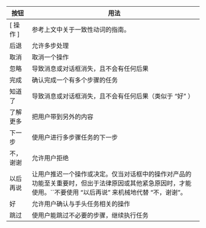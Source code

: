 | 按钮     | 用法                                                                                                                                                          |
| -------- | ------------------------------------------------------------------------------------------------------------------------------------------------------------- |
| [ 操作 ] | 参考上文中关于一致性动词的指南。                                                                                                                              |
| 后退     | 允许多步处理                                                                                                                                                  |
| 取消     | 取消一个操作                                                                                                                                                  |
| 忽略     | 导致消息或对话框消失，且不会有任何后果                                                                                                                        |
| 完成     | 确认完成一个有多个步骤的任务                                                                                                                                  |
| 知道了   | 导致消息或对话框消失，且不会有任何后果（类似于 “好” ）                                                                                                        |
| 了解更多 | 把用户带到另外的内容                                                                                                                                          |
| 下一步   | 使用户进行多步骤任务的下一步                                                                                                                                  |
| 不，谢谢 | 允许用户拒绝                                                                                                                                                  |
| 以后再说 | 让用户推迟一个操作或决定。仅当对话框中的操作对产品的功能至关重要时，但出于法律原因或其他紧急原因时，才能使用。``不要使用 “以后再说” 来机械地代替 “不，谢谢”。 |
| 好       | 允许用户确认与手头任务相关的操作                                                                                                                              |
| 跳过     | 使用户能跳过不必要的步骤，继续执行任务                                                                                                                        |
